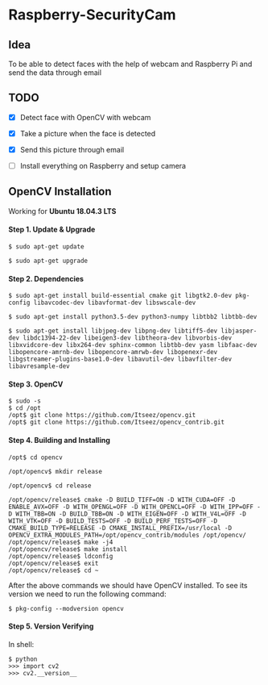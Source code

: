 # Raspberry-SecurityCam

## Idea

To be able to detect faces with the help of webcam and Raspberry Pi and send the data through email


## TODO

- [x] Detect face with OpenCV with webcam
- [x] Take a picture when the face is detected
- [x] Send this picture through email
- [ ] Install everything on Raspberry and setup camera


## OpenCV Installation

Working for **Ubuntu 18.04.3 LTS**

#### Step 1. Update & Upgrade
```
$ sudo apt-get update

$ sudo apt-get upgrade
```

#### Step 2. Dependencies
```
$ sudo apt-get install build-essential cmake git libgtk2.0-dev pkg-config libavcodec-dev libavformat-dev libswscale-dev

$ sudo apt-get install python3.5-dev python3-numpy libtbb2 libtbb-dev

$ sudo apt-get install libjpeg-dev libpng-dev libtiff5-dev libjasper-dev libdc1394-22-dev libeigen3-dev libtheora-dev libvorbis-dev libxvidcore-dev libx264-dev sphinx-common libtbb-dev yasm libfaac-dev libopencore-amrnb-dev libopencore-amrwb-dev libopenexr-dev libgstreamer-plugins-base1.0-dev libavutil-dev libavfilter-dev libavresample-dev
```

#### Step 3. OpenCV
```
$ sudo -s
$ cd /opt
/opt$ git clone https://github.com/Itseez/opencv.git
/opt$ git clone https://github.com/Itseez/opencv_contrib.git
```

#### Step 4. Building and Installing
```
/opt$ cd opencv

/opt/opencv$ mkdir release

/opt/opencv$ cd release

/opt/opencv/release$ cmake -D BUILD_TIFF=ON -D WITH_CUDA=OFF -D ENABLE_AVX=OFF -D WITH_OPENGL=OFF -D WITH_OPENCL=OFF -D WITH_IPP=OFF -D WITH_TBB=ON -D BUILD_TBB=ON -D WITH_EIGEN=OFF -D WITH_V4L=OFF -D WITH_VTK=OFF -D BUILD_TESTS=OFF -D BUILD_PERF_TESTS=OFF -D CMAKE_BUILD_TYPE=RELEASE -D CMAKE_INSTALL_PREFIX=/usr/local -D OPENCV_EXTRA_MODULES_PATH=/opt/opencv_contrib/modules /opt/opencv/
/opt/opencv/release$ make -j4
/opt/opencv/release$ make install
/opt/opencv/release$ ldconfig
/opt/opencv/release$ exit
/opt/opencv/release$ cd ~
```

After the above commands we should have OpenCV installed. To see its version we need to run the following command:

`$ pkg-config --modversion opencv`

#### Step 5. Version Verifying
In shell:
```
$ python
>>> import cv2
>>> cv2.__version__
```

